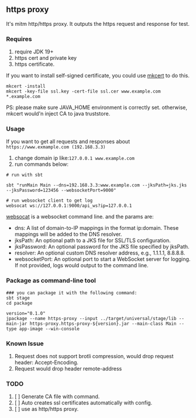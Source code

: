 ## https proxy
It's mitm http/https proxy. It outputs the https request and response for test.

### Requires
1. require JDK 19+
2. https cert and private key
3. https certificate.

If you want to install self-signed certificate, you could use [mkcert](https://github.com/FiloSottile/mkcert) to do this.
```shell
mkcert -install
mkcert -key-file ssl.key -cert-file ssl.cer www.example.com *.example.com
```
PS: please make sure JAVA_HOME environment is correctly set. otherwise, mkcert would'n inject CA to java truststore.

### Usage
If you want to get all requests and responses about `https://www.exmample.com (192.168.3.3)` 
1. change domain ip like:`127.0.0.1 www.example.com`
2. run commands below:
```shell
# run with sbt

sbt "runMain Main --dns=192.168.3.3:www.example.com --jksPath=jks.jks --jksPassword=123456 --websocketPort=9000"

# run websocket client to get log
websocat ws://127.0.0.1:9000/api_ws?ip=127.0.0.1
```
[websocat](https://github.com/vi/websocat) is a websocket command line. and the params are:

* dns: A list of domain-to-IP mappings in the format ip:domain. These mappings will be added to the DNS resolver.
* jksPath: An optional path to a JKS file for SSL/TLS configuration.
* jksPassword: An optional password for the JKS file specified by jksPath.
* resolver: An optional custom DNS resolver address, e.g., 1.1.1.1, 8.8.8.8.
* websocketPort: An optional port to start a WebSocket server for logging. If not provided, logs would output to the command line.

### Package as command-line tool
```shell
### you can package it with the following command: 
sbt stage
cd package

version="0.1.0"
jpackage --name https-proxy --input ../target/universal/stage/lib --main-jar https-proxy.https-proxy-${version}.jar --main-class Main --type app-image --win-console

```


### Known Issue
1. Request does not support brotli compression, would drop request header: Accept-Encoding.
2. Request would drop header remote-address

### TODO
1. [ ] Generate CA file with command.
2. [ ] Auto creates ssl certificates automatically with config.
3. [ ] use as http/https proxy.
